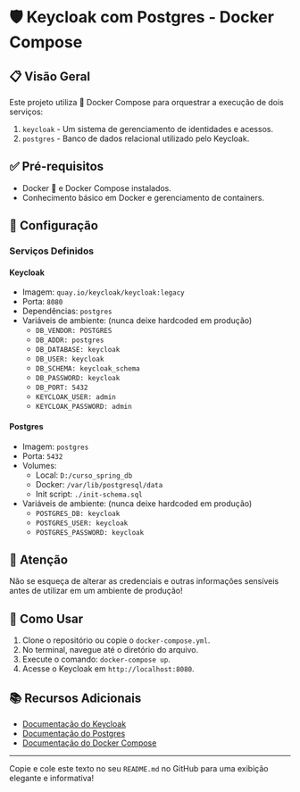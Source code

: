 # 🛡️ Keycloak com Postgres - Docker Compose

## 📋 Visão Geral
Este projeto utiliza 🐳 Docker Compose para orquestrar a execução de dois serviços:
1. `keycloak` - Um sistema de gerenciamento de identidades e acessos.
2. `postgres` - Banco de dados relacional utilizado pelo Keycloak.

## ✅ Pré-requisitos
- Docker 🐳 e Docker Compose instalados.
- Conhecimento básico em Docker e gerenciamento de containers.

## 🚀 Configuração

### Serviços Definidos

#### Keycloak
- Imagem: `quay.io/keycloak/keycloak:legacy`
- Porta: `8080`
- Dependências: `postgres`
- Variáveis de ambiente: (nunca deixe hardcoded em produção)
  - `DB_VENDOR: POSTGRES`
  - `DB_ADDR: postgres`
  - `DB_DATABASE: keycloak`
  - `DB_USER: keycloak`
  - `DB_SCHEMA: keycloak_schema`
  - `DB_PASSWORD: keycloak`
  - `DB_PORT: 5432`
  - `KEYCLOAK_USER: admin`
  - `KEYCLOAK_PASSWORD: admin`

#### Postgres
- Imagem: `postgres`
- Porta: `5432`
- Volumes:
  - Local: `D:/curso_spring_db`
  - Docker: `/var/lib/postgresql/data`
  - Init script: `./init-schema.sql`
- Variáveis de ambiente: (nunca deixe hardcoded em produção)
  - `POSTGRES_DB: keycloak`
  - `POSTGRES_USER: keycloak`
  - `POSTGRES_PASSWORD: keycloak`

## 🚨 Atenção
Não se esqueça de alterar as credenciais e outras informações sensíveis antes de utilizar em um ambiente de produção!

## 📝 Como Usar
1. Clone o repositório ou copie o `docker-compose.yml`.
2. No terminal, navegue até o diretório do arquivo.
3. Execute o comando: `docker-compose up`.
4. Acesse o Keycloak em `http://localhost:8080`.

## 📚 Recursos Adicionais
- [Documentação do Keycloak](https://www.keycloak.org/documentation.html)
- [Documentação do Postgres](https://www.postgresql.org/docs/)
- [Documentação do Docker Compose](https://docs.docker.com/compose/)

---

Copie e cole este texto no seu `README.md` no GitHub para uma exibição elegante e informativa!
